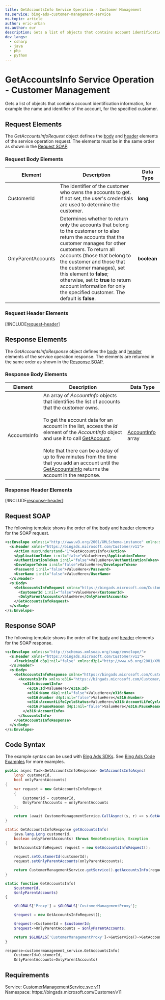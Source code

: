 ```yaml
---
title: GetAccountsInfo Service Operation - Customer Management
ms.service: bing-ads-customer-management-service
ms.topic: article
author: eric-urban
ms.author: eur
description: Gets a list of objects that contains account identification information, for example the name and identifier of the account, for the specified customer.
dev_langs: 
  - csharp
  - java
  - php
  - python
---
```

# GetAccountsInfo Service Operation - Customer Management
Gets a list of objects that contains account identification information, for example the name and identifier of the account, for the specified customer.

## <a name="request"></a>Request Elements
The *GetAccountsInfoRequest* object defines the [body](#request-body) and [header](#request-header) elements of the service operation request. The elements must be in the same order as shown in the [Request SOAP](#request-soap). 

### <a name="request-body"></a>Request Body Elements

|Element|Description|Data Type|
|-----------|---------------|-------------|
|<a name="customerid"></a>CustomerId|The identifier of the customer who owns the accounts to get. If not set, the user's credentials are used to determine the customer.|**long**|
|<a name="onlyparentaccounts"></a>OnlyParentAccounts|Determines whether to return only the accounts that belong to the customer or to also return the accounts that the customer manages for other customers. To return all accounts (those that belong to the customer and those that the customer manages), set this element to **false**; otherwise, set to **true** to return account information for only the specified customer. The default is **false**.|**boolean**|

### <a name="request-header"></a>Request Header Elements
[!INCLUDE[request-header](./includes/request-header.md)]

## <a name="response"></a>Response Elements
The *GetAccountsInfoResponse* object defines the [body](#response-body) and [header](#response-header) elements of the service operation response. The elements are returned in the same order as shown in the [Response SOAP](#response-soap).

### <a name="response-body"></a>Response Body Elements

|Element|Description|Data Type|
|-----------|---------------|-------------|
|<a name="accountsinfo"></a>AccountsInfo|An array of *AccountInfo* objects that identifies the list of accounts that the customer owns.<br /><br />To get the account data for an account in the list, access the *Id* element of the *AccountInfo* object and use it to call [GetAccount](../customer-management-service/getaccount.md).<br /><br />Note that there can be a delay of up to five minutes from the time that you add an account until the [GetAccountsInfo](../customer-management-service/getaccountsinfo.md) returns the account in the response.|[AccountInfo](accountinfo.md) array|

### <a name="response-header"></a>Response Header Elements
[!INCLUDE[response-header](./includes/response-header.md)]

## <a name="request-soap"></a>Request SOAP
The following template shows the order of the [body](#request-body) and [header](#request-header) elements for the SOAP request.

```xml
<s:Envelope xmlns:i="http://www.w3.org/2001/XMLSchema-instance" xmlns:s="http://schemas.xmlsoap.org/soap/envelope/">
  <s:Header xmlns="https://bingads.microsoft.com/Customer/v11">
    <Action mustUnderstand="1">GetAccountsInfo</Action>
    <ApplicationToken i:nil="false">ValueHere</ApplicationToken>
    <AuthenticationToken i:nil="false">ValueHere</AuthenticationToken>
    <DeveloperToken i:nil="false">ValueHere</DeveloperToken>
    <Password i:nil="false">ValueHere</Password>
    <UserName i:nil="false">ValueHere</UserName>
  </s:Header>
  <s:Body>
    <GetAccountsInfoRequest xmlns="https://bingads.microsoft.com/Customer/v11">
      <CustomerId i:nil="false">ValueHere</CustomerId>
      <OnlyParentAccounts>ValueHere</OnlyParentAccounts>
    </GetAccountsInfoRequest>
  </s:Body>
</s:Envelope>
```

## <a name="response-soap"></a>Response SOAP
The following template shows the order of the [body](#response-body) and [header](#response-header) elements for the SOAP response.

```xml
<s:Envelope xmlns:s="http://schemas.xmlsoap.org/soap/envelope/">
  <s:Header xmlns="https://bingads.microsoft.com/Customer/v11">
    <TrackingId d3p1:nil="false" xmlns:d3p1="http://www.w3.org/2001/XMLSchema-instance">ValueHere</TrackingId>
  </s:Header>
  <s:Body>
    <GetAccountsInfoResponse xmlns="https://bingads.microsoft.com/Customer/v11">
      <AccountsInfo xmlns:e316="https://bingads.microsoft.com/Customer/v11/Entities" d4p1:nil="false" xmlns:d4p1="http://www.w3.org/2001/XMLSchema-instance">
        <e316:AccountInfo>
          <e316:Id>ValueHere</e316:Id>
          <e316:Name d4p1:nil="false">ValueHere</e316:Name>
          <e316:Number d4p1:nil="false">ValueHere</e316:Number>
          <e316:AccountLifeCycleStatus>ValueHere</e316:AccountLifeCycleStatus>
          <e316:PauseReason d4p1:nil="false">ValueHere</e316:PauseReason>
        </e316:AccountInfo>
      </AccountsInfo>
    </GetAccountsInfoResponse>
  </s:Body>
</s:Envelope>
```

## <a name="example"></a>Code Syntax
The example syntax can be used with [Bing Ads SDKs](/bingads/guides/client-libraries.md). See [Bing Ads Code Examples](/bingads/guides/code-examples.md) for more examples.
```csharp
public async Task<GetAccountsInfoResponse> GetAccountsInfoAsync(
	long? customerId,
	bool onlyParentAccounts)
{
	var request = new GetAccountsInfoRequest
	{
		CustomerId = customerId,
		OnlyParentAccounts = onlyParentAccounts
	};

	return (await CustomerManagementService.CallAsync((s, r) => s.GetAccountsInfoAsync(r), request));
}
```
```java
static GetAccountsInfoResponse getAccountsInfo(
	java.lang.Long customerId,
	boolean onlyParentAccounts) throws RemoteException, Exception
{
	GetAccountsInfoRequest request = new GetAccountsInfoRequest();

	request.setCustomerId(customerId);
	request.setOnlyParentAccounts(onlyParentAccounts);

	return CustomerManagementService.getService().getAccountsInfo(request);
}
```
```php
static function GetAccountsInfo(
	$customerId,
	$onlyParentAccounts)
{

	$GLOBALS['Proxy'] = $GLOBALS['CustomerManagementProxy'];

	$request = new GetAccountsInfoRequest();

	$request->CustomerId = $customerId;
	$request->OnlyParentAccounts = $onlyParentAccounts;

	return $GLOBALS['CustomerManagementProxy']->GetService()->GetAccountsInfo($request);
}
```
```python
response=customermanagement_service.GetAccountsInfo(
	CustomerId=CustomerId,
	OnlyParentAccounts=OnlyParentAccounts)
```

## Requirements
Service: [CustomerManagementService.svc v11](https://clientcenter.api.bingads.microsoft.com/Api/CustomerManagement/v11/CustomerManagementService.svc)  
Namespace: https\://bingads.microsoft.com/Customer/v11  


